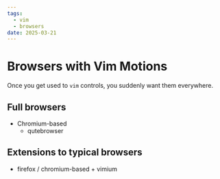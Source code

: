 ```yaml
---
tags:
  - vim
  - browsers
date: 2025-03-21
---
```

# Browsers with Vim Motions
Once you get used to `vim` controls, you suddenly want them everywhere.

## Full browsers

- Chromium-based
	- qutebrowser

## Extensions to typical browsers

- firefox / chromium-based + vimium